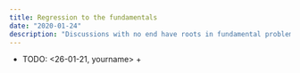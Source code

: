 ```yaml
---
title: Regression to the fundamentals
date: "2020-01-24"
description: "Discussions with no end have roots in fundamental problems."
---
```


+ TODO:  <26-01-21, yourname> +
